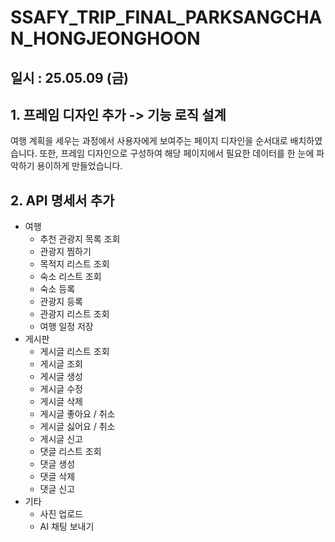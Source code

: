 # SSAFY_TRIP_FINAL_PARKSANGCHAN_HONGJEONGHOON

## 일시 : 25.05.09 (금)

## 1. 프레임 디자인 추가 -> 기능 로직 설계
여행 계획을 세우는 과정에서 사용자에게 보여주는 페이지 디자인을 순서대로 배치하였습니다.
또한, 프레임 디자인으로 구성하여 해당 페이지에서 필요한 데이터를 한 눈에 파악하기 용이하게 만들었습니다.


## 2. API 명세서 추가
- 여행
    - 추천 관광지 목록 조회
    - 관광지 찜하기
    - 목적지 리스트 조회
    - 숙소 리스트 조회
    - 숙소 등록
    - 관광지 등록
    - 관광지 리스트 조회
    - 여행 일정 저장
- 게시판
    - 게시글 리스트 조회
    - 게시글 조회
    - 게시글 생성
    - 게시글 수정
    - 게시글 삭제
    - 게시글 좋아요 / 취소
    - 게시글 싫어요 / 취소
    - 게시글 신고
    - 댓글 리스트 조회
    - 댓글 생성
    - 댓글 삭제
    - 댓글 신고
- 기타
    - 사진 업로드
    - AI 채팅 보내기
